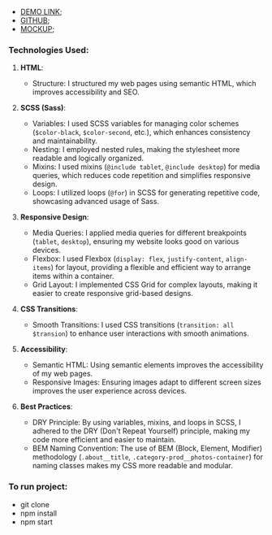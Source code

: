 - [DEMO LINK](https://vitaliy-zviriuk.github.io/bose-landing/);  
- [GITHUB](https://github.com/vitaliy-zviriuk/bose-landing);  
- [MOCKUP](https://www.figma.com/design/DtkQmQ797hk0nI4KfMi2Uq/BOSE-New-Version?node-id=6703-88);   

### Technologies Used:  
1. **HTML**:  
   - Structure: I structured my web pages using semantic HTML, which improves accessibility and SEO.  

2. **SCSS (Sass)**:  
   - Variables: I used SCSS variables for managing color schemes (`$color-black`, `$color-second`, etc.), which enhances consistency and maintainability.  
   - Nesting: I employed nested rules, making the stylesheet more readable and logically organized.  
   - Mixins: I used mixins (`@include tablet`, `@include desktop`) for media queries, which reduces code repetition and   simplifies responsive design.  
   - Loops: I utilized loops (`@for`) in SCSS for generating repetitive code, showcasing advanced usage of Sass.  

3. **Responsive Design**:  
   - Media Queries: I applied media queries for different breakpoints (`tablet`, `desktop`), ensuring my website looks good on various devices.  
   - Flexbox: I used Flexbox (`display: flex`, `justify-content`, `align-items`) for layout, providing a flexible and efficient way to arrange items within a container.  
   - Grid Layout: I implemented CSS Grid for complex layouts, making it easier to create responsive grid-based designs.  

4. **CSS Transitions**:  
   - Smooth Transitions: I used CSS transitions (`transition: all $transion`) to enhance user interactions with smooth animations.  

5. **Accessibility**:  
   - Semantic HTML: Using semantic elements improves the accessibility of my web pages.  
   - Responsive Images: Ensuring images adapt to different screen sizes improves the user experience across devices.  

6. **Best Practices**:  
   - DRY Principle: By using variables, mixins, and loops in SCSS, I adhered to the DRY (Don't Repeat Yourself) principle, making my code more efficient and easier to maintain.  
   - BEM Naming Convention: The use of BEM (Block, Element, Modifier) methodology (`.about__title`, `.category-prod__photos-container`) for naming classes makes my CSS more readable and modular.    

### To run project:     
  - git clone  
  - npm install  
  - npm start   